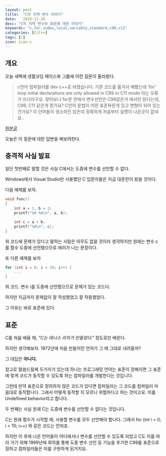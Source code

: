 ```yaml
---
layout: post
title:  "C의 지역 변수 이야기"
date:   2016-11-26
desc: "C의 지역 변수와 표준에 대한 이야기"
keywords: "c,for,index,local,variable,standard,c99,c11"
categories: [C/C++]
tags: [c]
icon: icon-c
---
```


## 개요

오늘 새벽에 생활코딩 페이스북 그룹에 이런 질문이 올라왔다.

> c언어 컴파일러를 dev c++로 바꿨습니다. 
> 기존 코드를 옮겨서 해봤는데 'for' loop initial declarations are only allowed in C99 or C11 mode 라는 오류가 뜨더라구요. 
> 찾아보니 for문 안에서 변수선언은 C99같은거 에서만 된다는데, C99, C11 같은게 뭔가요? 
> C언어 문법이 어떤 표준화된게 있고 변형이 되어 있는건가요? 이 단어들이 생소하진 않은데 정확하게 처음부터 설명이 나온곳이 없네요..

[원본글](https://www.facebook.com/groups/codingeverybody/1415895508450981)

오늘은 이 질문에 대한 답변을 해보려한다.

## 충격적 사실 발표

일단 첫번째로 말할 것은 사실 C에서는 도중에 변수를 선언할 수 없다.

Windows에서 Visual Studio만 사용했던 C 입문자들은 지금 대혼란이 왔을 것이다.

다음 예제를 보자.

``` c
void func()
{
    int a = 1, b = 2;
    printf("%d %d\n", a, b);

    int c = a + b;
    printf("%d\n", c);
}
```

위 코드에 문제가 있다고 말하는 사람은 아무도 없을 것이라 생각하지만 원래는 변수 c를 함수 도중에 선언했으므로 에러가 나는 문장이다.

또 다른 예제를 보자

``` c
for (int i = 0; i < 10; i++) {
    ...
}
``` 

위 코드. 변수 i를 도중에 선언했으므로 문제가 있는 코드다.

하지만 지금까지 문제없이 잘 작성했었고 잘 작동했었다.

그 이유는 바로 표준에 있다.

## 표준

C를 처음 배울 때, _"C는 데니스 리치가 만들었다."_ 정도로만 배운다.

하지만 생각해보자. 1972년에 처음 만들어진 언어가 그 때 그대로 내려올까?

그 대답은 **아니다.** 


참고로 말씀드릴께 두가지가 있는데 하나는 프로그래밍 언어는 표준이 정해지면 그 표준에 맞게 코드가 동작할 수 있도록 하는 컴파일러를 개발한다는 것입니다.

그런데 만약 표준으로 정의하지 않은 코드가 있다면 컴파일러는 그 코드를 컴파일러 마음대로 동작합니다. 그래서 어떻게 동작할 지 모르니 위험하다고 하는 것이고요. 이를 Undefined behavior라고 합니다.

두 번째는 사실 원래 C는 도중에 변수를 선언할 수 없다는 것입니다.

C는 원래 함수가 시작할 때, 사용할 변수를 모두 선언해야 합니다.
그래서 for (int i = 0; i < 10; i++) 와 같은 코드는 안되죠.

하지만 이 후에 나온 언어들이 어디에서나 변수를 선언할 수 있도록 되었고 C도 이를 따라 가기 위해 1999년에 회의를 통해 도중 변수 선언 등 기능을 추가한 C99를 표준으로 정하고 컴파일러들은 이를 구현하게 된거지요.